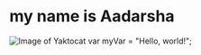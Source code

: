# my name is Aadarsha
![Image of Yaktocat](https://octodex.github.com/images/yaktocat.png)
var myVar = "Hello, world!";

